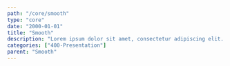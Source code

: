```yaml
---
path: "/core/smooth"
type: "core"
date: "2000-01-01"
title: "Smooth"
description: "Lorem ipsum dolor sit amet, consectetur adipiscing elit. Nunc tempus laoreet leo sit amet iaculis."
categories: ["400-Presentation"]
parent: "Smooth"
---
```

